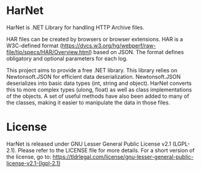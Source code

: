HarNet
======

HarNet is .NET Library for handling HTTP Archive files. 

HAR files can be created by browsers or browser extensions. HAR is a W3C-defined format (https://dvcs.w3.org/hg/webperf/raw-file/tip/specs/HAR/Overview.html) based on JSON. The format defines obligatory and optional parameters for each log.

This project aims to provide a free .NET library. This library relies on Newtonsoft.JSON for efficient data deserialization. Newtonsoft.JSON deserializes into basic data types (int, string and object). HarNet converts this to more complex types (ulong, float) as well as class implementations of the objects. A set of useful methods have also been added to many of the classes, making it easier to manipulate the data in those files.

License
=======

HarNet is released under GNU Lesser General Public License v2.1 (LGPL-2.1). Please refer to the LICENSE file for more details. For a short version of the license, go to: https://tldrlegal.com/license/gnu-lesser-general-public-license-v2.1-(lgpl-2.1)
